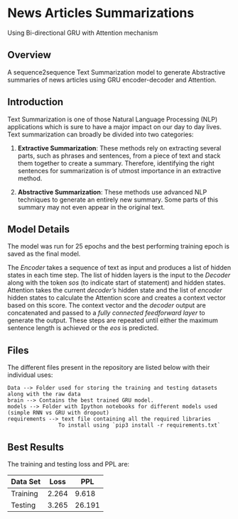 # News Articles Summarizations 
Using Bi-directional GRU with Attention mechanism

## Overview
A sequence2sequence Text Summarization model to generate Abstractive summaries of news articles using GRU encoder-decoder and Attention.

## Introduction
Text Summarization is one of those Natural Language Processing (NLP) applications which is sure to have a major impact on our day to day lives.
Text summarization can broadly be divided into two categories: 
   
   1) **Extractive Summarization**: These methods rely on extracting several parts, such as phrases and sentences, from a piece of text and stack them together to create a summary. Therefore, identifying the right sentences for summarization is of utmost importance in an extractive method.
   
   2) **Abstractive Summarization**: These methods use advanced NLP techniques to generate an entirely new summary. Some parts of this summary may not even appear in the original text.
 
## Model Details
The model was run for 25 epochs and the best performing training epoch is saved as the final model. 


The *Encoder* takes a sequence of text as input and produces a list of hidden states in each time step. The list of hidden layers is the input to the *Decoder* along with the token *sos* (to indicate start of statement) and hidden states. Attention takes the current *decoder’s* hidden state and the list of *encoder* hidden states to calculate the Attention score and creates a context vector based on this score. The context vector and the *decoder* output are concatenated and passed to a *fully connected feedforward layer* to generate the output. These steps are repeated until either the maximum sentence length is achieved or the *eos* is predicted.

## Files
The different files present in the repository are listed below with their individual uses:

    Data --> Folder used for storing the training and testing datasets along with the raw data
    brain --> Contains the best trained GRU model.
    models --> Folder with Ipython notebooks for different models used (simple RNN vs GRU with dropout)
    requirements --> text file containing all the required libraries 
                    To install using `pip3 install -r requirements.txt`

## Best Results
The training and testing loss and PPL are:

Data Set| Loss |  PPL
--- | --- | ---
Training | 2.264 | 9.618
Testing |  3.265 | 26.191
